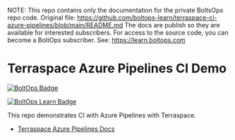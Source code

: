 <!-- note marker start -->
NOTE: This repo contains only the documentation for the private BoltsOps repo code.
Original file: https://github.com/boltops-learn/terraspace-ci-azure-pipelines/blob/main/README.md
The docs are publish so they are available for interested subscribers.
For access to the source code, you can become a BoltOps subscriber.
See: https://learn.boltops.com

<!-- note marker end -->

# Terraspace Azure Pipelines CI Demo

[![BoltOps Badge](https://img.boltops.com/boltops/badges/boltops-badge.png)](https://www.boltops.com)

[![BoltOps Learn Badge](https://img.boltops.com/boltops-learn/boltops-learn.png)](https://learn.boltops.com)

This repo demonstrates CI with Azure Pipelines with Terraspace.

* [Terraspace Azure Pipelines Docs](https://terraspace.cloud/docs/ci/azure/)
